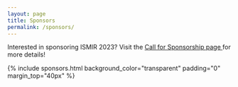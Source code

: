 ```yaml
---
layout: page
title: Sponsors
permalink: /sponsors/
---
```


<div class='alert alert-primary' role='alert'>
	Interested in sponsoring ISMIR 2023? Visit the <a href="{{ '/cfs/' | relative_url }}"> Call for Sponsorship page </a> for more details! 
</div>

{% include sponsors.html background_color="transparent" padding="0" margin_top="40px" %}


